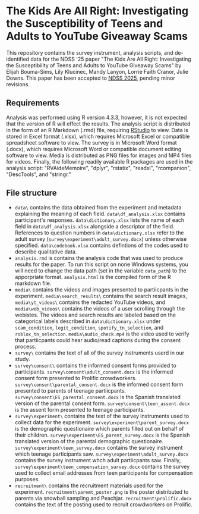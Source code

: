 # The Kids Are All Right: Investigating the Susceptibility of Teens and Adults to YouTube Giveaway Scams

This repository contains the survey instrument, analysis scripts, and de-identified data for the NDSS '25 paper "The Kids Are All Right: Investigating the Susceptibility of Teens and Adults to YouTube Giveaway Scams" by Elijah Bouma-Sims, Lily Klucinec, Mandy Lanyon, Lorrie Faith Cranor, Julie Downs. This paper has been accepted to [NDSS 2025](https://www.ndss-symposium.org/ndss2025/), pending minor revisions.


## Requirements
Analysis was performed using R version 4.3.3, however, it is not expected that the version of R will effect the results. The analysis script is distributed in the form of an R Markdown (.rmd) file, requiring [RStudio](https://posit.co/download/rstudio-desktop/) to view.  Data is stored in Excel format (.xlsx), which requires Microsoft Excel or compatible spreadsheet software to view. The survey is in Microsoft Word format (.docx), which requires Microsoft Word or compatible document editing software to view. Media is distributed as PNG files for images and MP4 files for videos. Finally, the following readily available R packages are used in the analysis script: "RVAideMemoire",  "dplyr", "rstatix", "readxl", "rcompanion", "DescTools", and "stringr." 

## File structure
* ```data\``` contains the data obtained from the experiment and metadata explaining the meaning of each field. ```data\df_analysis.xlsx``` contains participant's responses. ```data\dictionary.xlsx``` lists the name of each field in ```data\df_analysis.xlsx``` alongside a descriptor of the field. References to question numbers in ```data\dictionary.xlsx``` refer to the adult survey (```survey\experiment\adult_survey.docx```) unless otherwise specified. ```data\codebook.xlsx``` contains defintions of the codes used to describe qualitative data. 
* ```analysis.rmd``` is contains the analysis code that was used to produce results for the paper. To run this script on none Windows systems, you will need to change the data path (set in the variable ```data_path```) to the apporpriate format. ```analysis.html``` is the compiled form of the R markdown file.
* ```media\``` contains the videos and images presented to partiicpants in the experiment. ```media\search_results\``` contains the search result images, ```media\yt_videos\``` contains the redacted YouTube videos, and ```media\web_videos\``` contains the videos of a user scrolling through the webistes. The videos and search results are labeled based on the categorical labels described in ```data\dictionary.xlsx``` under ```scam_condition```, ```legit_condition```, ```spotify_tn_selection```, and ```roblox_tn_selection```. ```media\audio_check.mp4``` is the video used to verify that partiicpants could hear audio/read captions during the consent process.
* ```survey\``` contains the text of all of the survey instruments userd in our study.  
* ```survey\consent\``` contains the informed consent forms provided to participants. ```survey\consent\adult_consent.docx``` is the informed consent form presented to Prolific crowdworkers. ```survey\consent\parental_consent.docx``` is the informed consent form presented to parents of teenage partiicpants. ```survey\consent\ES_parental_consent.docx``` is the Spanish translated version of the parental consent form. ```survey\consent\teen_assent.docx``` is the assent form presented to teenage participants.  
* ```survey\experiment\``` contains the text of the survey instruments used to collect data for the experiment. ```survey\experiment\parent_survey.docx``` is the demographic questionaire which parents filled out on behalf of their children. ```survey\experiment\ES_parent_survey.docx``` is the Spanish translated version of the parental demographic questionaire. ```survey\experiment\teen_survey.docx``` contains the survey instrument which teenage participants saw. ```survey\experiment\adult_survey.docx``` contains the survey instrument whch adult partiicpants saw. Finally, ```survey\experiment\teen_compensation_survey.docx``` contains the survey used to collect email addresses from teen participants for compensation purposes.
* ```recruitment\``` contains the recruitment materials used for the experiment. ```recruitment\paremt_poster.png``` is the poster distributed to parents via snowball sampling and Peachjar.  ```recruitment\prolific.docx``` contains the text of the posting used to recruit crowdworkers on Prolific.
